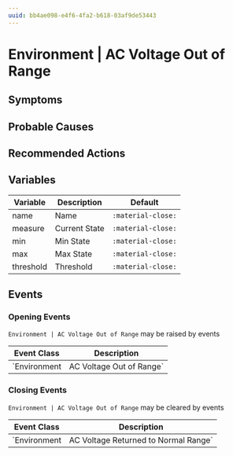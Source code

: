 ```yaml
---
uuid: bb4ae098-e4f6-4fa2-b618-03af9de53443
---
```

# Environment | AC Voltage Out of Range

## Symptoms

## Probable Causes

## Recommended Actions

## Variables

Variable | Description | Default
--- | --- | ---
name | Name | `:material-close:`
measure | Current State | `:material-close:`
min | Min State | `:material-close:`
max | Max State | `:material-close:`
threshold | Threshold | `:material-close:`

## Events

### Opening Events
`Environment | AC Voltage Out of Range` may be raised by events

Event Class | Description
--- | ---
`Environment | AC Voltage Out of Range` | dispose

### Closing Events
`Environment | AC Voltage Out of Range` may be cleared by events

Event Class | Description
--- | ---
`Environment | AC Voltage Returned to Normal Range` | dispose
